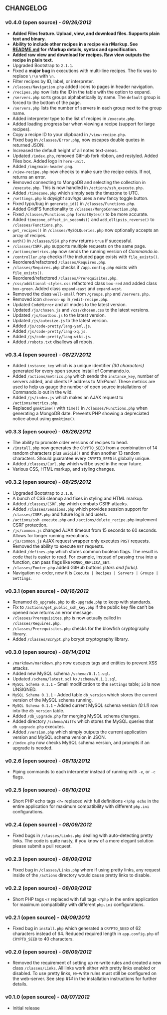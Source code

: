 ## CHANGELOG

### v0.4.0 (open source) - *09/26/2012*
- **Added Files feature. Upload, view, and download files. Supports plain text and binary.**
- **Ability to include other recipes in a recipe via rMarkup. See [README.md](https://github.com/nodesocket/commando#recipe-markup-rmarkup) for rMarkup details, syntax and specification.**
- **Added raw view and download for recipes. Raw view outputs the recipe in plain text.**
- Upgraded Bootstrap to `2.1.1`.
- Fixed a **major bug** in executions with multi-line recipes. The fix was to replace `\r\n` with `\n`.
- Filter recipes by ID, label, or interpreter.
- `/classes/Navigation.php` added icons to pages in header navigation.
- `/recipes.php` now lists the ID in the table with the option to expand.
- `/servers.php` sorts groups alphabetically by name. The `default` group is forced to the bottom of the page.
- `/servers.php` lists the number of servers in each group next to the group name.
- Added interpreter type to the list of recipes in `/execute.php`.
- Added loading progress bar when viewing a recipe (support for large recipes).
- Copy a recipe ID to your clipboard in `/view-recipe.php`.
- Fixed bug in `/classes/Error.php`, now escapes double quotes in returned JSON.
- Increased the default height of all notes text-areas.
- Updated `/index.php`, removed GitHub fork ribbon, and restyled. Added Files box. Added logo in `hero-unit.`
- Added `/img/main-header.png`.
- `/view-recipe.php` now checks to make sure the recipe exists. If not, returns an error.
- Removed connecting to MongoDB and selecting the collection in `/execute.php`. This is now handled in `/actions/ssh_execute.php`.
- Added `/timezone.php` which simply sets the timezone to UTC.
- `/settings.php` *is daylight savings* uses a new fancy toggle button.
- Fixed typo/bug in `generate_id()` in `/classes/Functions.php`.
- Added GridFS functionality to `/classes/MongoConnection.php`.
- Fixed `/classes/Functions.php` `formatBytes()` to be more accurate.
- Added `timezone_offset_in_seconds()` and `add_ellipsis_reverse()` to `/classes/Functions.php`.
- `get_recipes()` in `/classes/MySQLQueries.php` now optionally accepts an array of recipes.
- `auth()` in `/classes/SSH.php` now returns `true` if successful.
- `/classes/CSRF.php` supports multiple requests on the same page.
- `/actions/metrics.php` now sends the running version of *Commando.io*.
- `/controller.php` checks if the included page exists with `file_exists()`.
- Reordered/refactored `/classes/Requires.php`.
- `/classes/Requires.php` checks if `/app.config.php` exists with `file_exists()`.
- Reordered/refactored `/classes/Prerequisites.php`.
- `/css/additional-styles.css` refactored class `box-red` and added class `box-green`. Added class `expand-east` and `expand-west`.
- Removed the class `well-small` from `/groups.php` and `/servers.php`.
- Removed icon `chevron-up` in `/edit-recipe.php`.
- Updated `CodeMirror` and all modes to the latest version.
- Updated `/js/chosen.js` and `/css/chosen.css` to the latest versions.
- Updated `/js/bootbox.js` to the latest version.
- Updated `/js/autosize.js` to the latest version.
- Added `/js/code-pretty/lang-yaml.js`.
- Added `/js/code-pretty/lang-xq.js`.
- Added `/js/code-pretty/lang-wiki.js`.
- Added `/robots.txt` disallows all robots.

### v0.3.4 (open source) - *08/27/2012*
- Added `instance_key` which is a unique identifier *(30 characters)* generated for every open source install of Commando.io.
- Added `/actions/metrics.php` which sends the `instance_key`, number of servers added, and clients IP address to *MixPanel*. These metrics are used to help us gauge the number of open source installations of Commando.io out in the wild.
- Added `/js/index.js` which makes an AJAX request to `/actions/metrics.php`.
- Replaced `gmmktime()` with `time()` in `/classes/Functions.php` when generating a MongoDB date. Prevents PHP showing a depreciated notice about using `gmmktime()`.

### v0.3.3 (open source) - *08/26/2012*
- The ability to promote older versions of recipes to head.
- `/install.php` now generates the `CRYPTO_SEED` from a combination of 14 random characters plus `uniqid()` and then another 13 random characters. Should guarantee every `CRYPTO_SEED` is globally unique.
- Added `/classes/Curl.php` which will be used in the near future.
- Various CSS, HTML markup, and styling changes.

### v0.3.2 (open source) - *08/25/2012*
- Upgraded Bootstrap to `2.1.0`.
- A bunch of CSS cleanup and fixes in styling and HTML markup.
- Added `/classes/CSRF.php` which combats CSRF attacks.
- Added `/classes/Sessions.php` which provides session support for `/classes/CSRF.php` and future login and users.
- `/actions/ssh_execute.php` and `/actions/delete_recipe.php` implement CSRF protection.
- `/js/common.js` changed AJAX timeout from 15 seconds to 60 seconds. Allows for longer running executions.
- `/js/common.js` AJAX request wrapper only executes `POST` requests. Removed the ability to execute `GET` requests.
- Added `/defines.php` which stores common boolean flags. The result is code that is easier to read. For example, instead of passing `true` into a function, can pass flags like `MONGO_REPLICA_SET`.
- `/classes/Footer.php` added GitHub buttons *(stars and forks)*.
- Navigation re-order, now it is `Execute | Recipes | Servers | Groups | Settings`.
 
### v0.3.1 (open source) - *08/16/2012*
- Renamed `db_upgrade.php` to `db-upgrade.php` to keep with standards.
- Fix to `/actions/get_public_ssh_key.php` if the public key file can't be opened now returns an error message.
- `/classes/Prerequisites.php` is now actually called in `/classes/Requires.php`.
- `/classes/Prerequisites.php` checks for the blowfish cryptography library.
- Added `/classes/Bcrypt.php` bcrypt cryptography library.

### v0.3.0 (open source) - *08/14/2012*
- `/markdown/markdown.php` now escapes tags and entities to prevent XSS attacks.
- Added new MySQL schema `/schema/0.1.1.sql`.
- Updated `/schema/latest.sql` to `/schema/0.1.1.sql`.
- `MySQL Schema 0.1.1` - Small modification to the `settings` table; `id` is now UNSIGNED.
- `MySQL Schema 0.1.1` - Added table `db_version` which stores the current version of the MySQL schema running.
- `MySQL Schema 0.1.1` - Added current MySQL schema version *(0.1.1)* row into the `db_version` table.
- Added `/db_upgrade.php` for merging MySQL schema changes.
- Added directory `/schema/diffs` which stores the MySQL queries that `db_upgrade.php` executes.
- Added `/version.php` which simply outputs the current application version and MySQL schema version in JSON.
- `/index.php` now checks MySQL schema version, and prompts if an upgrade is needed.

### v0.2.6 (open source) - *08/13/2012*
- Piping commands to each interpreter instead of running with `-e`, or `-c` flags.

### v0.2.5 (open source) - *08/10/2012*	
- Short PHP echo tags `<?=` replaced with full definitions `<?php echo` in the entire application for maximum compatibility with different `php.ini` configurations.

### v0.2.4 (open source) - *08/09/2012*
- Fixed bugs in `/classes/Links.php` dealing with auto-detecting pretty links. The code is quite nasty, if you know of a more elegant solution please submit a pull request.

### v0.2.3 (open source) - *08/09/2012*
- Fixed bug in `/classes/Links.php` where if using pretty links, any request inside of the `/actions` directory would cause pretty links to disable.

### v0.2.2 (open source) - *08/09/2012*
- Short PHP tags `<?` replaced with full tags `<?php` in the entire application for maximum compatibility with different `php.ini` configurations.

### v0.2.1 (open source) - *08/09/2012*
- Fixed bug in `install.php` which generated a `CRYPTO_SEED` of 62 characters instead of 64. Reduced required length in `app.config.php` of `CRYPTO_SEED` to 40 characters.

### v0.2.0 (open source) - *08/09/2012*
- Removed the requirement of setting up re-write rules and created a new class `/classes/Links`. All links work either with pretty links enabled or disabled. To use pretty links, re-write rules must still be configured on the web-server. See step *#14* in the installation instructions for further details.

### v0.1.0 (open source) - *08/07/2012*
- Initial release